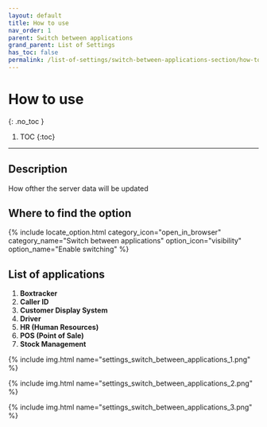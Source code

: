 ```yaml
---
layout: default
title: How to use
nav_order: 1
parent: Switch between applications
grand_parent: List of Settings
has_toc: false
permalink: /list-of-settings/switch-between-applications-section/how-to-use
---
```


# How to use
{: .no_toc }

1. TOC
{:toc}

---

## Description
How ofther the server data will be updated

## Where to find the option
{% include locate_option.html category_icon="open_in_browser" category_name="Switch between applications" option_icon="visibility" option_name="Enable switching" %}

## List of applications
1. **Boxtracker**
1. **Caller ID**
1. **Customer Display System**
1. **Driver**
1. **HR (Human Resources)**
1. **POS (Point of Sale)**
1. **Stock Management**

{% include img.html name="settings_switch_between_applications_1.png" %}

{% include img.html name="settings_switch_between_applications_2.png" %}

{% include img.html name="settings_switch_between_applications_3.png" %}
